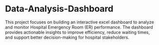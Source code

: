 # Data-Analysis-Dashboard
This project focuses on building an interactive excel dashboard to analyze and monitor Hospital Emergency Room (ER) performance. The dashboard provides actionable insights to improve efficiency, reduce waiting times, and support better decision-making for hospital stakeholders.
